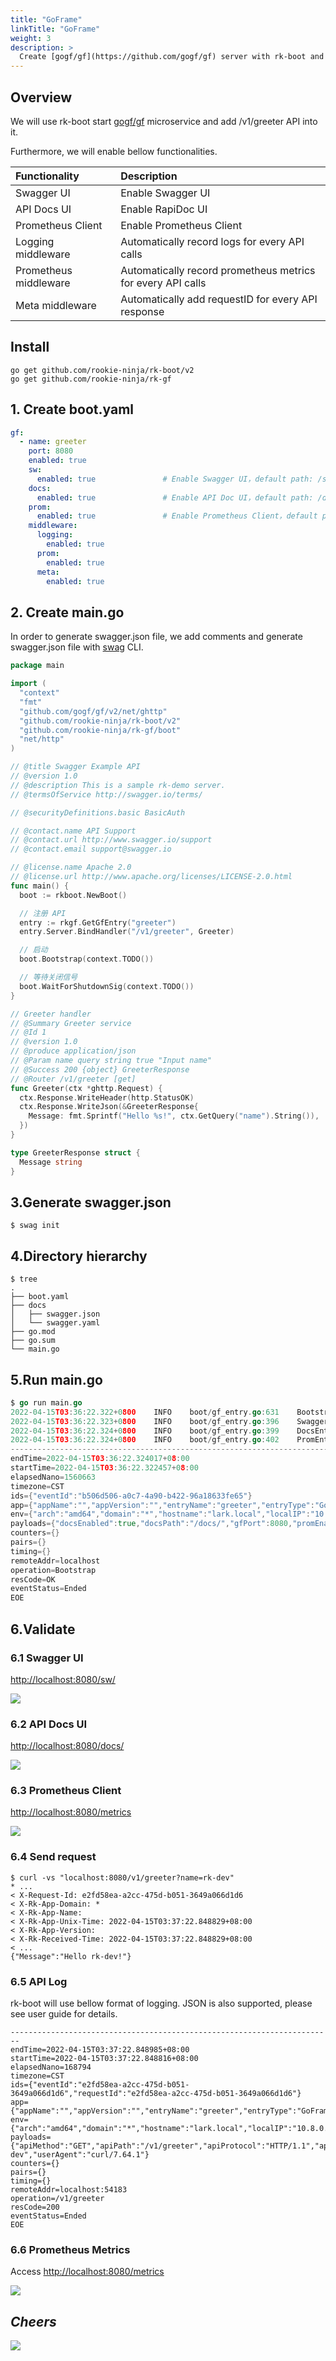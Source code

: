 ```yaml
---
title: "GoFrame"
linkTitle: "GoFrame"
weight: 3
description: >
  Create [gogf/gf](https://github.com/gogf/gf) server with rk-boot and rk-gf plugins.
---
```


## Overview
We will use rk-boot start [gogf/gf](https://github.com/gogf/gf) microservice and add /v1/greeter API into it.

Furthermore, we will enable bellow functionalities.

| Functionality         | Description                                                 |
|:----------------------|:------------------------------------------------------------|
| Swagger UI            | Enable Swagger UI                                           |
| API Docs UI           | Enable RapiDoc UI                                           |
| Prometheus Client     | Enable Prometheus Client                                    |
| Logging middleware    | Automatically record logs for every API calls               |
| Prometheus middleware | Automatically record prometheus metrics for every API calls |
| Meta middleware       | Automatically add requestID for every API response          |

## Install
```shell script
go get github.com/rookie-ninja/rk-boot/v2
go get github.com/rookie-ninja/rk-gf
```

## 1. Create boot.yaml
```yaml
gf:
  - name: greeter
    port: 8080
    enabled: true
    sw:
      enabled: true               # Enable Swagger UI，default path: /sw
    docs:
      enabled: true               # Enable API Doc UI，default path: /docs
    prom:
      enabled: true               # Enable Prometheus Client，default path: /metrics
    middleware:
      logging:
        enabled: true
      prom:
        enabled: true
      meta:
        enabled: true
```

## 2. Create main.go
In order to generate swagger.json file, we add comments and generate swagger.json file with [swag](https://github.com/swaggo/swag) CLI.

```go
package main

import (
  "context"
  "fmt"
  "github.com/gogf/gf/v2/net/ghttp"
  "github.com/rookie-ninja/rk-boot/v2"
  "github.com/rookie-ninja/rk-gf/boot"
  "net/http"
)

// @title Swagger Example API
// @version 1.0
// @description This is a sample rk-demo server.
// @termsOfService http://swagger.io/terms/

// @securityDefinitions.basic BasicAuth

// @contact.name API Support
// @contact.url http://www.swagger.io/support
// @contact.email support@swagger.io

// @license.name Apache 2.0
// @license.url http://www.apache.org/licenses/LICENSE-2.0.html
func main() {
  boot := rkboot.NewBoot()

  // 注册 API
  entry := rkgf.GetGfEntry("greeter")
  entry.Server.BindHandler("/v1/greeter", Greeter)

  // 启动
  boot.Bootstrap(context.TODO())

  // 等待关闭信号
  boot.WaitForShutdownSig(context.TODO())
}

// Greeter handler
// @Summary Greeter service
// @Id 1
// @version 1.0
// @produce application/json
// @Param name query string true "Input name"
// @Success 200 {object} GreeterResponse
// @Router /v1/greeter [get]
func Greeter(ctx *ghttp.Request) {
  ctx.Response.WriteHeader(http.StatusOK)
  ctx.Response.WriteJson(&GreeterResponse{
    Message: fmt.Sprintf("Hello %s!", ctx.GetQuery("name").String()),
  })
}

type GreeterResponse struct {
  Message string
}
```

## 3.Generate swagger.json

```shell
$ swag init
```

## 4.Directory hierarchy
```shell
$ tree
.
├── boot.yaml
├── docs
│   ├── swagger.json
│   └── swagger.yaml
├── go.mod
├── go.sum
└── main.go
```

## 5.Run main.go
```go
$ go run main.go
2022-04-15T03:36:22.322+0800    INFO    boot/gf_entry.go:631    Bootstrap gfEntry       {"eventId": "b506d506-a0c7-4a90-b422-96a18633fe65", "entryName": "greeter", "entryType": "GoFrameEntry"}
2022-04-15T03:36:22.323+0800    INFO    boot/gf_entry.go:396    SwaggerEntry: http://localhost:8080/sw/
2022-04-15T03:36:22.324+0800    INFO    boot/gf_entry.go:399    DocsEntry: http://localhost:8080/docs/
2022-04-15T03:36:22.324+0800    INFO    boot/gf_entry.go:402    PromEntry: http://localhost:8080/metrics
------------------------------------------------------------------------
endTime=2022-04-15T03:36:22.324017+08:00
startTime=2022-04-15T03:36:22.322457+08:00
elapsedNano=1560663
timezone=CST
ids={"eventId":"b506d506-a0c7-4a90-b422-96a18633fe65"}
app={"appName":"","appVersion":"","entryName":"greeter","entryType":"GoFrameEntry"}
env={"arch":"amd64","domain":"*","hostname":"lark.local","localIP":"10.8.0.6","os":"darwin"}
payloads={"docsEnabled":true,"docsPath":"/docs/","gfPort":8080,"promEnabled":true,"promPath":"/metrics","promPort":8080,"swEnabled":true,"swPath":"/sw/"}
counters={}
pairs={}
timing={}
remoteAddr=localhost
operation=Bootstrap
resCode=OK
eventStatus=Ended
EOE
```

## 6.Validate
### 6.1 Swagger UI
[http://localhost:8080/sw/](http://localhost:8080/sw/)

![](/rk-boot/example/sw.png)

### 6.2 API Docs UI
[http://localhost:8080/docs/](http://localhost:8080/docs/)

![](/rk-boot/example/docs.png)

### 6.3 Prometheus Client
[http://localhost:8080/metrics](http://localhost:8080/metrics)

![](/rk-boot/example/metrics.png)

### 6.4 Send request
```shell
$ curl -vs "localhost:8080/v1/greeter?name=rk-dev"
* ...
< X-Request-Id: e2fd58ea-a2cc-475d-b051-3649a066d1d6
< X-Rk-App-Domain: *
< X-Rk-App-Name: 
< X-Rk-App-Unix-Time: 2022-04-15T03:37:22.848829+08:00
< X-Rk-App-Version: 
< X-Rk-Received-Time: 2022-04-15T03:37:22.848829+08:00
< ...
{"Message":"Hello rk-dev!"}
```

### 6.5 API Log
rk-boot will use bellow format of logging. JSON is also supported, please see user guide for details.

```shell
------------------------------------------------------------------------
endTime=2022-04-15T03:37:22.848985+08:00
startTime=2022-04-15T03:37:22.848816+08:00
elapsedNano=168794
timezone=CST
ids={"eventId":"e2fd58ea-a2cc-475d-b051-3649a066d1d6","requestId":"e2fd58ea-a2cc-475d-b051-3649a066d1d6"}
app={"appName":"","appVersion":"","entryName":"greeter","entryType":"GoFrameEntry"}
env={"arch":"amd64","domain":"*","hostname":"lark.local","localIP":"10.8.0.6","os":"darwin"}
payloads={"apiMethod":"GET","apiPath":"/v1/greeter","apiProtocol":"HTTP/1.1","apiQuery":"name=rk-dev","userAgent":"curl/7.64.1"}
counters={}
pairs={}
timing={}
remoteAddr=localhost:54183
operation=/v1/greeter
resCode=200
eventStatus=Ended
EOE
```

### 6.6 Prometheus Metrics
Access [http://localhost:8080/metrics](http://localhost:8080/metrics)

![](/bootstrapper/example/api-metrics-gin.png)

## _**Cheers**_
![](/rk-boot/user-guide/cheers.png)